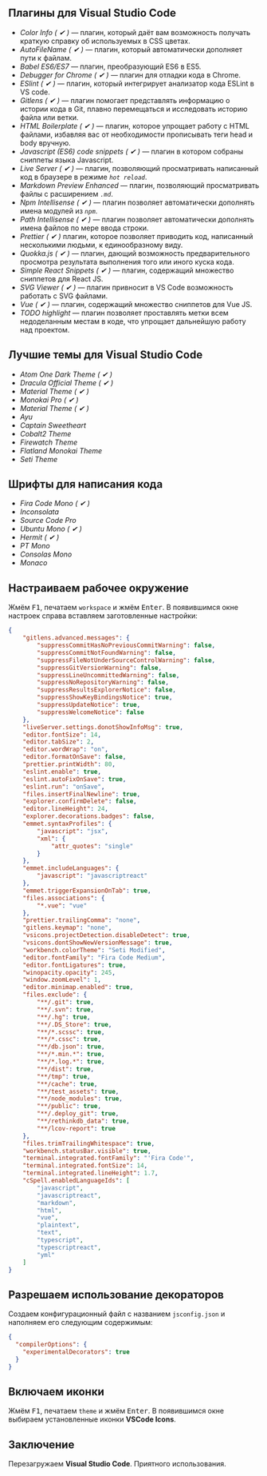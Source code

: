 ## Плагины для Visual Studio Code
- *Color Info ( ✔ )* ― плагин, который даёт вам возможность получать краткую справку об используемых в CSS цветах.
- *AutoFileName ( ✔ )* ― плагин, который автоматически дополняет пути к файлам.
- *Babel ES6/ES7* ― плагин, преобразующий ES6 в ES5.
- *Debugger for Chrome ( ✔ )* ― плагин для отладки кода в Chrome.
- *ESlint ( ✔ )* ― плагин, который интегрирует анализатор кода ESLint в VS code.
- *Gitlens ( ✔ )* ― плагин помогает представлять информацию о истории кода в Git, плавно перемещаться и исследовать историю файла или ветки.
- *HTML Boilerplate ( ✔ )* ― плагин, которое упрощает работу с HTML файлами, избавляя вас от необходимости прописывать теги head и body вручную.
- *Javascript (ES6) code snippets ( ✔ )* ― плагин в котором собраны сниппеты языка Javascript.
- *Live Server ( ✔ )* ― плагин, позволяющий просматривать написанный код в браузере в режиме  *`hot reload`*.
- *Markdown Preview Enhanced* ― плагин, позволяющий просматривать файлы с расширением *`.md`*.
- *Npm Intellisense ( ✔ )* ― плагин позволяет автоматически дополнять имена модулей из *`npm`*.
- *Path Intellisense ( ✔ )* ― плагин позволяет автоматически дополнять имена файлов по мере ввода строки.
- *Prettier ( ✔ )*  плагин, которое позволяет приводить код, написанный несколькими людьми, к единообразному виду.
- *Quokka.js ( ✔ )* ― плагин, дающий возможность предварительного просмотра результата выполнения того или иного куска кода.
- *Simple React Snippets ( ✔ )* ― плагин, содержащий множество сниппетов для React JS.
- *SVG Viewer ( ✔ )* ― плагин привносит в VS Code возможность работать с SVG файлами.
- *Vue ( ✔ )* ― плагин, содержащий множество сниппетов для Vue JS.
- *TODO highlight* ― плагин позволяет проставлять метки всем недоделанным местам в коде, что упрощает дальнейшую работу над проектом.

## Лучшие темы для Visual Studio Code

- *Atom One Dark Theme ( ✔ )*
- *Dracula Official Theme ( ✔ )*
- *Material Theme ( ✔ )*
- *Monokai Pro ( ✔ )*
- *Material Theme ( ✔ )*
- *Ayu*
- *Captain Sweetheart*
- *Cobalt2 Theme*
- *Firewatch Theme*
- *Flatland Monokai Theme*
- *Seti Theme*

## Шрифты для написания кода

- *Fira Code Mono ( ✔  )*
- *Inconsolata*
- *Source Code Pro*
- *Ubuntu Mono ( ✔  )*
- *Hermit ( ✔  )*
- *PT Mono*
- *Consolas Mono*
- *Monaco*

## Настраиваем рабочее окружение
Жмём <kbd>F1</kbd>, печатаем `workspace` и жмём <kbd>Enter</kbd>.
В появившимся окне настроек справа вставляем заготовленные настройки:
```json
{
    "gitlens.advanced.messages": {
        "suppressCommitHasNoPreviousCommitWarning": false,
        "suppressCommitNotFoundWarning": false,
        "suppressFileNotUnderSourceControlWarning": false,
        "suppressGitVersionWarning": false,
        "suppressLineUncommittedWarning": false,
        "suppressNoRepositoryWarning": false,
        "suppressResultsExplorerNotice": false,
        "suppressShowKeyBindingsNotice": true,
        "suppressUpdateNotice": true,
        "suppressWelcomeNotice": false
    },
    "liveServer.settings.donotShowInfoMsg": true,
    "editor.fontSize": 14,
    "editor.tabSize": 2,
    "editor.wordWrap": "on",
    "editor.formatOnSave": false,
    "prettier.printWidth": 80,
    "eslint.enable": true,
    "eslint.autoFixOnSave": true,
    "eslint.run": "onSave",
    "files.insertFinalNewline": true,
    "explorer.confirmDelete": false,
    "editor.lineHeight": 24,
    "explorer.decorations.badges": false,
    "emmet.syntaxProfiles": {
        "javascript": "jsx",
        "xml": {
            "attr_quotes": "single"
        }
    },
    "emmet.includeLanguages": {
        "javascript": "javascriptreact"
    },
    "emmet.triggerExpansionOnTab": true,
    "files.associations": {
        "*.vue": "vue"
    },
    "prettier.trailingComma": "none",
    "gitlens.keymap": "none",
    "vsicons.projectDetection.disableDetect": true,
    "vsicons.dontShowNewVersionMessage": true,
    "workbench.colorTheme": "Seti Modified",
    "editor.fontFamily": "Fira Code Medium",
    "editor.fontLigatures": true,
    "winopacity.opacity": 245,
    "window.zoomLevel": 1,
    "editor.minimap.enabled": true,
    "files.exclude": {
        "**/.git": true,
        "**/.svn": true,
        "**/.hg": true,
        "**/.DS_Store": true,
        "**/*.scssc": true,
        "**/*.cssc": true,
        "**/db.json": true,
        "**/*.min.*": true,
        "**/*.log.*": true,
        "**/dist": true,
        "**/tmp": true,
        "**/cache": true,
        "**/test_assets": true,
        "**/node_modules": true,
        "**/public": true,
        "**/.deploy_git": true,
        "**/rethinkdb_data": true,
        "**/lcov-report": true
    },
    "files.trimTrailingWhitespace": true,
    "workbench.statusBar.visible": true,
    "terminal.integrated.fontFamily": "'Fira Code'",
    "terminal.integrated.fontSize": 14,
    "terminal.integrated.lineHeight": 1.7,
    "cSpell.enabledLanguageIds": [
        "javascript",
        "javascriptreact",
        "markdown",
        "html",
        "vue",
        "plaintext",
        "text",
        "typescript",
        "typescriptreact",
        "yml"
    ]
}
```

## Разрешаем использование декораторов
Создаем конфигурационный файл с названием `jsconfig.json` и наполняем его следующим содержимым:
```json
{
  "compilerOptions": {
    "experimentalDecorators": true
  }
}
```

## Включаем иконки
Жмём <kbd>F1</kbd>, печатаем `theme` и жмём <kbd>Enter</kbd>.
В появившимся окне выбираем установленные иконки **VSCode Icons**.

## Заключение
Перезагружаем **Visual Studio Code**.
Приятного использования.
